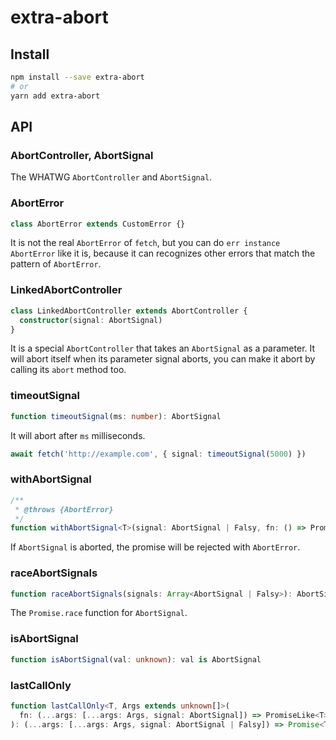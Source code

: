 # extra-abort
## Install
```sh
npm install --save extra-abort
# or
yarn add extra-abort
```

## API
### AbortController, AbortSignal
The WHATWG `AbortController` and `AbortSignal`.

### AbortError
```ts
class AbortError extends CustomError {}
```

It is not the real `AbortError` of `fetch`,
but you can do `err instance AbortError` like it is,
because it can recognizes other errors that match the pattern of `AbortError`.

### LinkedAbortController
```ts
class LinkedAbortController extends AbortController {
  constructor(signal: AbortSignal)
}
```

It is a special `AbortController` that takes an `AbortSignal` as a parameter.
It will abort itself when its parameter signal aborts,
you can make it abort by calling its `abort` method too.

### timeoutSignal
```ts
function timeoutSignal(ms: number): AbortSignal
```

It will abort after `ms` milliseconds.

```ts
await fetch('http://example.com', { signal: timeoutSignal(5000) })
```

### withAbortSignal
```ts
/**
 * @throws {AbortError}
 */
function withAbortSignal<T>(signal: AbortSignal | Falsy, fn: () => PromiseLike<T>): Promise<T>
```

If `AbortSignal` is aborted, the promise will be rejected with `AbortError`.

### raceAbortSignals
```ts
function raceAbortSignals(signals: Array<AbortSignal | Falsy>): AbortSignal
```

The `Promise.race` function for `AbortSignal`.

### isAbortSignal
```ts
function isAbortSignal(val: unknown): val is AbortSignal
```

### lastCallOnly
```ts
function lastCallOnly<T, Args extends unknown[]>(
  fn: (...args: [...args: Args, signal: AbortSignal]) => PromiseLike<T>
): (...args: [...args: Args, signal: AbortSignal | Falsy]) => Promise<T>
```
